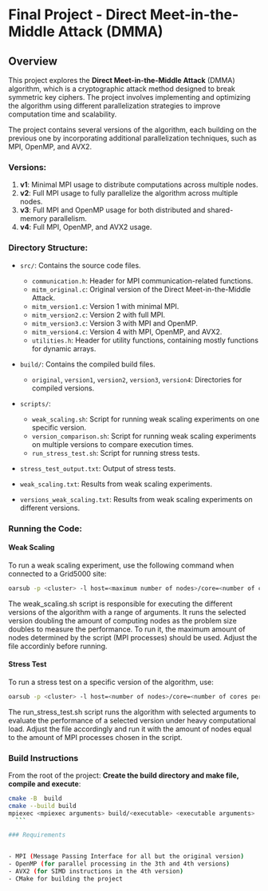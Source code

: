 # Final Project - Direct Meet-in-the-Middle Attack (DMMA)

## Overview

This project explores the **Direct Meet-in-the-Middle Attack** (DMMA) algorithm, which is a cryptographic attack method designed to break symmetric key ciphers. The project involves implementing and optimizing the algorithm using different parallelization strategies to improve computation time and scalability.

The project contains several versions of the algorithm, each building on the previous one by incorporating additional parallelization techniques, such as MPI, OpenMP, and AVX2.

### Versions:

1. **v1**: Minimal MPI usage to distribute computations across multiple nodes.
2. **v2**: Full MPI usage to fully parallelize the algorithm across multiple nodes.
3. **v3**: Full MPI and OpenMP usage for both distributed and shared-memory parallelism.
4. **v4**: Full MPI, OpenMP, and AVX2 usage.

### Directory Structure:

- `src/`: Contains the source code files.
  - `communication.h`: Header for MPI communication-related functions.
  - `mitm_original.c`: Original version of the Direct Meet-in-the-Middle Attack.
  - `mitm_version1.c`: Version 1 with minimal MPI.
  - `mitm_version2.c`: Version 2 with full MPI.
  - `mitm_version3.c`: Version 3 with MPI and OpenMP.
  - `mitm_version4.c`: Version 4 with MPI, OpenMP, and AVX2.
  - `utilities.h`: Header for utility functions, containing mostly functions for dynamic arrays.
  
- `build/`: Contains the compiled build files.
  - `original`, `version1`, `version2`, `version3`, `version4`: Directories for compiled versions.

- `scripts/`:
  - `weak_scaling.sh`: Script for running weak scaling experiments on one specific version.
  - `version_comparison.sh`: Script for running weak scaling experiments on multiple versions to compare execution times.
  - `run_stress_test.sh`: Script for running stress tests.

- `stress_test_output.txt`: Output of stress tests.
- `weak_scaling.txt`: Results from weak scaling experiments.
- `versions_weak_scaling.txt`: Results from weak scaling experiments on different versions.

### Running the Code:

#### Weak Scaling

To run a weak scaling experiment, use the following command when connected to a Grid5000 site:

```bash
oarsub -p <cluster> -l host=<maximum number of nodes>/core=<number of cores per node>,walltime=<maximum expected runtime> -O weak_scaling_console_output.txt -E weak_scaling_error.txt "./weak_scaling.sh"
```

The weak\_scaling.sh script is responsible for executing the different versions of the algorithm with a range of arguments. It runs the selected version doubling the amount of computing nodes as the problem size doubles to measure the performance.
To run it, the maximum amount of nodes determined by the script (MPI processes) should be used. Adjust the file accordinly before running. 

#### Stress Test
To run a stress test on a specific version of the algorithm, use:
```bash
oarsub -p <cluster> -l host=<number of nodes>/core=<number of cores per node>,walltime=<maximum expected runtime> -O stress_test_output.txt -E stress_test_error.txt "./run_stress_test.sh"
```
The run\_stress\_test.sh script runs the algorithm with selected arguments to evaluate the performance of a selected version under heavy computational load.
Adjust the file accordingly and run it with the amount of nodes equal to the amount of MPI processes chosen in the script.

### Build Instructions
From the root of the project:
**Create the build directory and make file, compile and execute**:

   ```bash
   cmake -B  build
   cmake --build build
   mpiexec <mpiexec arguments> build/<executable> <executable arguments>
	 ```

### Requirements


- MPI (Message Passing Interface for all but the original version)
- OpenMP (for parallel processing in the 3th and 4th versions)
- AVX2 (for SIMD instructions in the 4th version)
- CMake for building the project

